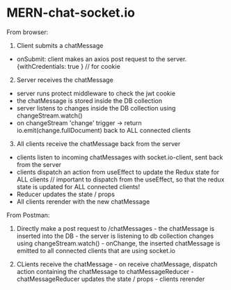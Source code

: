 # MERN-chat-socket.io

From browser:

1) Client submits a chatMessage
  - onSubmit: client makes an axios post request to the server. {withCredentials: true } // for cookie
  
2) Server receives the chatMessage
  - server runs protect middleware to check the jwt cookie
  - the chatMessage is stored inside the DB collection
  - server listens to changes inside the DB collection using changeStream.watch()
  - on changeStream 'change' trigger -> return io.emit(change.fullDocument) back to ALL connected clients
  
3) All clients receive the chatMessage back from the server
  - clients listen to incoming chatMessages with socket.io-client, sent back from the server 
  - clients dispatch an action from useEffect to update the Redux state for ALL clients // important to dispatch from the useEffect, so that the redux state is updated for ALL connected clients!
  - Reducer updates the state / props
  - All clients rerender with the new chatMessage
  
  From Postman:
  
  1) Directly make a post request to /chatMessages
    - the chatMessage is inserted into the DB
    - the server is listening to db collection changes using changeStream.watch()
    - onChange, the inserted chatMessage is emitted to all connected clients that are using socket.io
    
  2) CLients receive the chatMessage
    - on receive chatMessage, dispatch action containing the chatMessage to chatMessageReducer
    - chatMessageReducer updates the state / props
    - clients rerender
    
  
